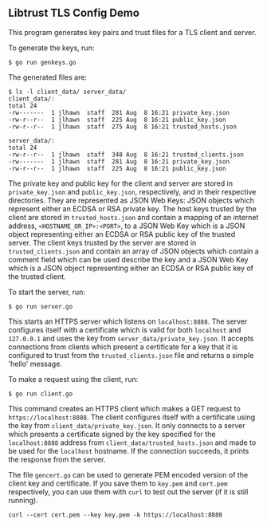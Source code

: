 ## Libtrust TLS Config Demo

This program generates key pairs and trust files for a TLS client and server.

To generate the keys, run:

```
$ go run genkeys.go
```

The generated files are:

```
$ ls -l client_data/ server_data/
client_data/:
total 24
-rw-------  1 jlhawn  staff  281 Aug  8 16:21 private_key.json
-rw-r--r--  1 jlhawn  staff  225 Aug  8 16:21 public_key.json
-rw-r--r--  1 jlhawn  staff  275 Aug  8 16:21 trusted_hosts.json

server_data/:
total 24
-rw-r--r--  1 jlhawn  staff  348 Aug  8 16:21 trusted_clients.json
-rw-------  1 jlhawn  staff  281 Aug  8 16:21 private_key.json
-rw-r--r--  1 jlhawn  staff  225 Aug  8 16:21 public_key.json
```

The private key and public key for the client and server are stored in `private_key.json` and `public_key.json`, respectively, and in their respective directories. They are represented as JSON Web Keys: JSON objects which represent either an ECDSA or RSA private key. The host keys trusted by the client are stored in `trusted_hosts.json` and contain a mapping of an internet address, `<HOSTNAME_OR_IP>:<PORT>`, to a JSON Web Key which is a JSON object representing either an ECDSA or RSA public key of the trusted server. The client keys trusted by the server are stored in `trusted_clients.json` and contain an array of JSON objects which contain a comment field which can be used describe the key and a JSON Web Key which is a JSON object representing either an ECDSA or RSA public key of the trusted client.

To start the server, run:

```
$ go run server.go
```

This starts an HTTPS server which listens on `localhost:8888`. The server configures itself with a certificate which is valid for both `localhost` and `127.0.0.1` and uses the key from `server_data/private_key.json`. It accepts connections from clients which present a certificate for a key that it is configured to trust from the `trusted_clients.json` file and returns a simple 'hello' message.

To make a request using the client, run:

```
$ go run client.go
```

This command creates an HTTPS client which makes a GET request to `https://localhost:8888`. The client configures itself with a certificate using the key from `client_data/private_key.json`. It only connects to a server which presents a certificate signed by the key specified for the `localhost:8888` address from `client_data/trusted_hosts.json` and made to be used for the `localhost` hostname. If the connection succeeds, it prints the response from the server.

The file `gencert.go` can be used to generate PEM encoded version of the client key and certificate. If you save them to `key.pem` and `cert.pem` respectively, you can use them with `curl` to test out the server (if it is still running).

```
curl --cert cert.pem --key key.pem -k https://localhost:8888
```
